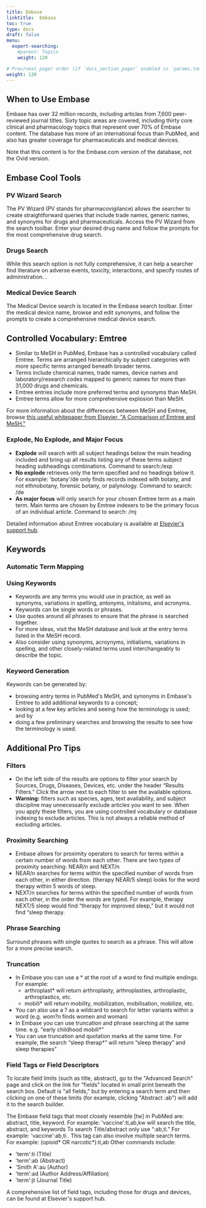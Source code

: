 ```yaml
---
title: Embase
linktitle:  Embase
toc: true
type: docs
draft: false
menu:
  expert-searching:
    #parent: Topics
    weight: 120

# Prev/next pager order (if `docs_section_pager` enabled in `params.toml`)
weight: 120
---
```



## When to Use Embase

Embase has over 32 million records, including articles from 7,600 peer-reviewed journal titles. Sixty topic areas are covered, including thirty core clinical and pharmacology topics that represent over 70% of Embase content. The database has more of an international focus than PubMed, and also has greater coverage for pharmaceuticals and medical devices.

Note that this content is for the Embase.com version of the database, not the Ovid version.

## Embase Cool Tools

### PV Wizard Search

The PV Wizard (PV stands for pharmacovigilance) allows the searcher to create straightforward queries that include trade names, generic names, and synonyms for drugs and pharmaceuticals. Access the PV Wizard from the search toolbar. Enter your desired drug name and follow the prompts for the most comprehensive drug search.

### Drugs Search

While this search option is not fully comprehensive, it can help a searcher find literature on adverse events, toxicity, interactions, and specify routes of administration. .

### Medical Device Search

The Medical Device search is located in the Embase search toolbar. Enter the medical device name, browse and edit synonyms, and follow the prompts to create a comprehensive medical device search. 


## Controlled Vocabulary: Emtree

* Similar to MeSH in PubMed, Embase has a controlled vocabulary called Emtree. Terms are arranged hierarchically by subject categories with more specific terms arranged beneath broader terms.
* Terms include chemical names, trade names, device names and laboratory/research codes mapped to generic names for more than 31,000 drugs and chemicals.
* Emtree entries include more preferred terms and synonyms than MeSH.
* Emtree terms allow for more comprehensive explosion than MeSH. 

For more information about the differences between MeSH and Emtree, browse [this useful whitepaper from Elsevier, "A Comparison of Emtree and MeSH."](http://supportcontent.elsevier.com/Support%20Hub/Embase/Files%20&%20Attachements/4685-Embase_White%20Paper_Comparison%20of%20Emtree%20and%20MeSH_July%202015.pdf)


### Explode, No Explode, and Major Focus
* **Explode** will search with all subject headings below the main heading included and bring up all results listing any of these terms subject heading subheadings combinations. Command to search:/exp
* **No explode** retrieves only the term specified and no headings below it. For example: 'botany'/de only finds records indexed with botany, and not ethnobotany, forensic botany, or palynology. Command to search: /de
* **As major focus** will only search for your chosen Emtree term as a main term. Main terms are chosen by Emtree indexers to be the primary focus of an individual article. Command to search: /mj

Detailed information about Emtree vocabulary is available at [Elsevier's support hub](https://service.elsevier.com/app/answers/detail/a_id/16389/kw/emtree/supporthub/embase/).


## Keywords

### Automatic Term Mapping

### Using Keywords

* Keywords are any terms you would use in practice, as well as synonyms, variations in spelling, antonyms, initalisms, and acronyms.
* Keywords can be single words or phrases.
* Use quotes around all phrases to ensure that the phrase is searched together.
* For more ideas, visit the MeSH database and look at the entry terms listed in the MeSH record.
* Also consider using synonyms, acroynyms, initialisms, variations in spelling, and other closely-related terms used interchangeably to describe the topic.

### Keyword Generation

Keywords can be generated by:

* browsing entry terms in PubMed's MeSH, and synonyms in Embase's Emtree to add additional keywords to a concept;
* looking at a few key articles and seeing how the terminology is used; and by
* doing a few preliminary searches and browsing the results to see how the terminology is used.


## Additional Pro Tips

### Filters

* On the left side of the results are options to filter your search by Sources, Drugs, Diseases, Devices, etc. under the header “Results Filters." Click the arrow next to each filter to see the available options.
* **Warning:** filters such as species, ages, text availability, and subject discipline may unnecessarily exclude articles you want to see. When you apply these filters, you are using controlled vocabulary or database indexing to exclude articles. This is not always a reliable method of excluding articles.


### Proximity Searching

* Embase allows for proximity operators to search for terms within a certain number of words from each other. There are two types of proximity searching: NEAR/n and NEXT/n
 * NEAR/n searches for terms within the specified number of words from each other, in either direction. (therapy NEAR/5 sleep) looks for the word therapy within 5 words of sleep.
 * NEXT/n searches for terms within the specified number of words from each other, in the order the words are typed. For example, therapy NEXT/5 sleep would find “therapy for improved sleep,” but it would not find “sleep therapy.

### Phrase Searching

Surround phrases with single quotes to search as a phrase. This will allow for a more precise search.

### Truncation

* In Embase you can use a * at the root of a word to find multiple endings.  For example:
   * arthroplast* will return arthroplasty, arthroplasties, arthroplastic, arthroplastics, etc.
   * mobili* will return mobility, mobilization, mobilisation, mobilize, etc.
* You can also use a ? as a wildcard to search for letter variants within a word (e.g. wom?n finds women and woman)
* In Embase you can use truncation and phrase searching at the same time. e.g. "early childhood mobili*"
* You can use truncation and quotation marks at the same time. For example, the search “sleep therap*” will return “sleep therapy” and sleep therapies”

### Field Tags or Field Descriptors

To locate field limits (such as title, abstract), go to the "Advanced Search" page and click on the link for “fields” located in small print beneath the search box.  Default is "all fields," but by entering a search term and then clicking on one of these limits (for example, clicking "Abstract :ab") will add it to the search builder.

The Embase field tags that most closely resemble [tw] in PubMed are: abstract, title, keyword.  For example: 'vaccine':ti,ab,kw will search the title, abstract, and keywords
    To search Title/abstract only use “:ab,ti.” For example: 'vaccine':ab,ti . This tag can also involve multiple search terms. For example: (opioid* OR narcotic*):ti,ab
    Other commands include:
  * 'term':ti (Title)
  * 'term':ab (Abstract)
  * 'Smith A':au (Author)
  * 'term':ad (Author Address/Affiliation)
  * 'term':jt (Journal Title)

A comprehensive list of field tags, including those for drugs and devices, can be found at Elsevier's support hub.


